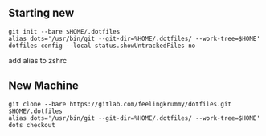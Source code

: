 ## Starting new

```
git init --bare $HOME/.dotfiles
alias dots='/usr/bin/git --git-dir=%HOME/.dotfiles/ --work-tree=$HOME'
dotfiles config --local status.showUntrackedFiles no
```

add alias to zshrc

## New Machine

```
git clone --bare https://gitlab.com/feelingkrummy/dotfiles.git $HOME/.dotfiles
alias dots='/usr/bin/git --git-dir=%HOME/.dotfiles/ --work-tree=$HOME'
dots checkout
```
